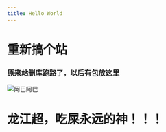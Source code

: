 ```yaml
---
title: Hello World
---
```

# 重新搞个站
### 原来站删库跑路了，以后有包放这里
![阿巴阿巴](https://gimg2.baidu.com/image_search/src=http%3A%2F%2Fimg1.daofengdj.com%2Fuploads%2Favatar%2F20200504%2F2n75yj9osgjgb59irqbhlbbt11iofiu4.jpg&refer=http%3A%2F%2Fimg1.daofengdj.com&app=2002&size=f9999,10000&q=a80&n=0&g=0n&fmt=jpeg?sec=1621691072&t=78b35658887ea7dbeeb9ed3cd903f5b7)
# 龙江超，吃屎永远的神！！！